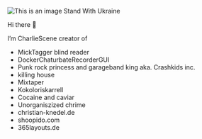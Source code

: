 ![This is an image](https://b.thumbs.redditmedia.com/29TmyH9RQovH3fWVyFIRIBfiYQQYEAPAVrWXv05QJTc.jpg)
Stand With Ukraine 

Hi there 👋

I’m CharlieScene creator of  
-  MickTagger blind reader
- DockerChaturbateRecorderGUI
- Punk rock princess and garageband king aka. Crashkids inc.
- killing house 
- Mixtaper
- Kokoloriskarrell
- Cocaine and caviar
- Unorganiszized chrime
- christian-knedel.de
- shoopido.com
- 365layouts.de
